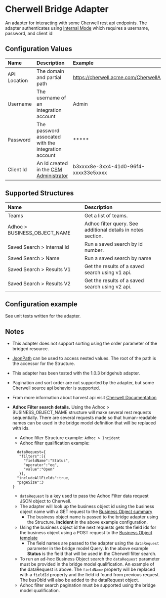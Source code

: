 # Cherwell Bridge Adapter
An adapter for interacting with some Cherwell rest api endpoints.  The adapter authenticates using [Internal Mode](https://help.cherwell.com/bundle/cherwell_rest_api_960_help_only/page/content/system_administration/rest_api/csm_rest_oauth2_internal_authentication.html) which requires a username, password, and client id

## Configuration Values
| Name         | Description                                         | Example                               |
|:-------------|:----------------------------------------------------|:--------------------------------------|
| API Location | The domain and partial path                         | https://cherwell.acme.com/CherwellAPI |
| Username     | The username of an integration account              | Admin                                 |
| Password     | The password assocated with the integration account | *****                                 |
| Client Id    | An Id created in the [CSM Administrator](https://help.cherwell.com/bundle/cherwell_rest_api_960_help_only/page/content/system_administration/rest_api/csm_rest_obtaining_client_ids.html)          | b3xxxx8e-3xx4-41d0-96f4-xxxx33e5xxxx  |


## Supported Structures
| Name                         | Description                                                  |
|:-----------------------------|:-------------------------------------------------------------|
| Teams                        | Get a list of teams.                                         |
| Adhoc > BUSINESS_OBJECT_NAME | Adhoc filter query. See additional details in notes section. |
| Saved Search > Internal Id   | Run a saved search by id number.                             |
| Saved Search > Name          | Run a saved search by name                                   |
| Saved Search > Results V1    | Get the results of a saved search using v1 api.              |
| Saved Search > Results V2    | Get the results of a saved search using v2 api.              |

## Configuration example
See unit tests written for the adapter.

## Notes
* This adapter does not support sorting using the order parameter of the bridged resource.
* [JsonPath](https://github.com/json-path/JsonPath#path-examples) can be used to access nested values. The root of the path is the accessor for the Structure.
* This adapter has been tested with the 1.0.3 bridgehub adapter. 
* Pagination and sort order are not supported by the adapter, but some Cherwell source api behavior is supported.  
* From more information about harvest api visit [Cherwell Documentation](https://help.cherwell.com/bundle/cherwell_rest_api_10_2_help_only/page/content/system_administration/rest_api/csm_rest_api_landing_page.html)

* **Adhoc Filter search details.**  Using the Adhoc > BUSINESS_OBJECT_NAME structure will make several rest requests sequentially.  There are several requests made so that human-readable names can be used in the bridge model definition that will be replaced with ids. 
  * Adhoc filter Structure example:
  `Adhoc > Incident`
  * Adhoc filter qualification example:
  ```
    dataRequest={
     "filters":[{
       "fieldName":"Status",
       "operator":"eq",
       "value":"Open"
     }],
    "includeAllFields":true,
    "pageSize":3
  }
  ```
  * `dataRequest` is a key used to pass the Adhoc Filter data request JSON object to Cherwell.
  * The adapter will look up the business object id using the business object name with a GET request to the [Business Object summary](https://cherwell.kineticdata.com/CherwellAPI/swagger/ui/index#!/BusinessObject/BusinessObject_GetBusinessObjectSummaryByNameV1)
    * The business object name is passed to the bridge adapter using the Structure. **Incident** in the above example configuration.
  * Using the business object id the next requests gets the field ids for the business object using a POST request to the [Business Object template](https://cherwell.kineticdata.com/CherwellAPI/swagger/ui/index#!/BusinessObject/BusinessObject_GetBusinessObjectTemplateV1)
    * The field names are passed to the adapter using the `dataRequest` parameter in the bridge model Query.  In the above example **Status** is the field that will be used in the Cherwell filter search.
  * To run an ad-hoc Business Object search the `dataRequest` parameter must be provided in the bridge model qualification. An example of the dataRequest is above.  The `fieldName` property will be replaced with a `fieldId` property and the field id found from previous request.  The busObId will also be added to the dataRequest object.
  * Adhoc filter search pagination must be supported using the bridge model qualification.
